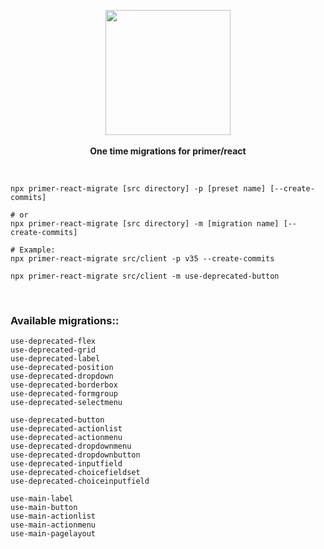 <p align="center">
  <img src="https://octodex.github.com/images/manufacturetocat.png" height="200px"/>
  <br><br>
  <b>One time migrations for primer/react</b>
</p>

&nbsp;

```
npx primer-react-migrate [src directory] -p [preset name] [--create-commits]

# or
npx primer-react-migrate [src directory] -m [migration name] [--create-commits]

# Example:
npx primer-react-migrate src/client -p v35 --create-commits

npx primer-react-migrate src/client -m use-deprecated-button
```

&nbsp;

### Available migrations::

```
use-deprecated-flex
use-deprecated-grid
use-deprecated-label
use-deprecated-position
use-deprecated-dropdown
use-deprecated-borderbox
use-deprecated-formgroup
use-deprecated-selectmenu

use-deprecated-button
use-deprecated-actionlist
use-deprecated-actionmenu
use-deprecated-dropdownmenu
use-deprecated-dropdownbutton
use-deprecated-inputfield
use-deprecated-choicefieldset
use-deprecated-choiceinputfield

use-main-label
use-main-button
use-main-actionlist
use-main-actionmenu
use-main-pagelayout
```
